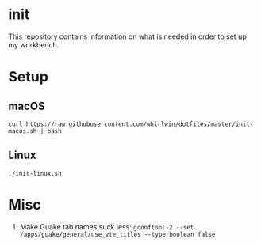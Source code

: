 # init
This repository contains information on what is needed in order to set up my
workbench.

# Setup

## macOS

```shell
curl https://raw.githubusercontent.com/whirlwin/dotfiles/master/init-macos.sh | bash
```


## Linux

```shell
./init-linux.sh
```

# Misc
1. Make Guake tab names suck less: `gconftool-2 --set /apps/guake/general/use_vte_titles --type boolean false`
